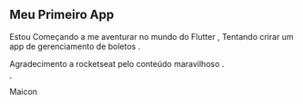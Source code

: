 ## Meu Primeiro App

Estou Começando a me aventurar no mundo do Flutter , Tentando crirar um app de gerenciamento de boletos . 

Agradecimento a rocketseat pelo conteúdo maravilhoso .



 <img src="\payflow\assets\images\Captura de tela 2022-02-10 000116.png" style="zoom:25%;" />



Maicon
